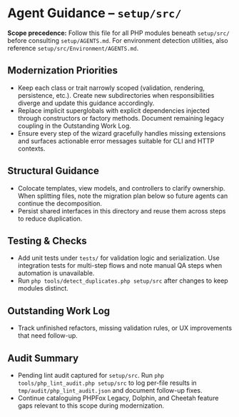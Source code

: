 # Agent Guidance – `setup/src/`

**Scope precedence:** Follow this file for all PHP modules beneath `setup/src/` before consulting
`setup/AGENTS.md`. For environment detection utilities, also reference
`setup/src/Environment/AGENTS.md`.

## Modernization Priorities
- Keep each class or trait narrowly scoped (validation, rendering, persistence, etc.). Create new
  subdirectories when responsibilities diverge and update this guidance accordingly.
- Replace implicit superglobals with explicit dependencies injected through constructors or factory
  methods. Document remaining legacy coupling in the Outstanding Work Log.
- Ensure every step of the wizard gracefully handles missing extensions and surfaces actionable
  error messages suitable for CLI and HTTP contexts.

## Structural Guidance
- Colocate templates, view models, and controllers to clarify ownership. When splitting files, note
  the migration plan below so future agents can continue the decomposition.
- Persist shared interfaces in this directory and reuse them across steps to reduce duplication.

## Testing & Checks
- Add unit tests under `tests/` for validation logic and serialization. Use integration tests for
  multi-step flows and note manual QA steps when automation is unavailable.
- Run `php tools/detect_duplicates.php setup/src` after changes to keep modules distinct.

## Outstanding Work Log
- Track unfinished refactors, missing validation rules, or UX improvements that need follow-up.

## Audit Summary
- Pending lint audit captured for `setup/src`. Run `php tools/php_lint_audit.php setup/src` to log per-file results in `tmp/audit/php_lint_audit.json` and document follow-up fixes.
- Continue cataloguing PHPFox Legacy, Dolphin, and Cheetah feature gaps relevant to this scope during modernization.
